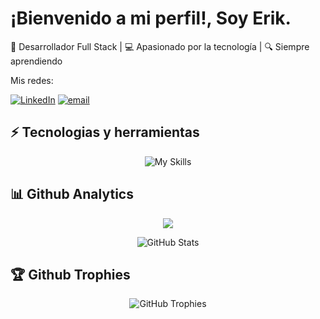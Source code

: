 <!-- Sobre mi -->
<h1>¡Bienvenido a mi perfil!, Soy Erik.</h1> 

🚀 Desarrollador Full Stack | 💻 Apasionado por la tecnología | 🔍 Siempre aprendiendo 

Mis redes:

[![LinkedIn](https://img.shields.io/badge/LinkedIn-%230077B5.svg?logo=linkedin&logoColor=white)](https://www.linkedin.com/in/erik-martin-b8a740314/) 
[![email](https://img.shields.io/badge/Email-D14836?logo=gmail&logoColor=white)](erikmartinfernandez@gmail.com) 

<!-- Tecnologias usadas -->
<h2>⚡ Tecnologias y herramientas </h2> 
<div align="center">
  
![My Skills](https://skillicons.dev/icons?i=vscode,html,css,materialui,js,react,python,mysql,flask,bootstrap,postman,git,github,figma)
</div>
<!-- Analitics -->
<h2>📊 Github Analytics </h2> 
<div align="center">

![](https://github-contributor-stats.vercel.app/api?username=Kyre13&limit=5&theme=dark&combine_all_yearly_contributions=true)

![GitHub Stats](https://github-readme-stats.vercel.app/api?username=Kyre13&show_icons=true&hide_title=true&hide=prs&count_private=true&theme=dark)
</div>


<h2>🏆 Github Trophies </h2> 
<div align="center">
  
![GitHub Trophies](https://github-profile-trophy.vercel.app/?username=Kyre13&theme=radical)
</div>
